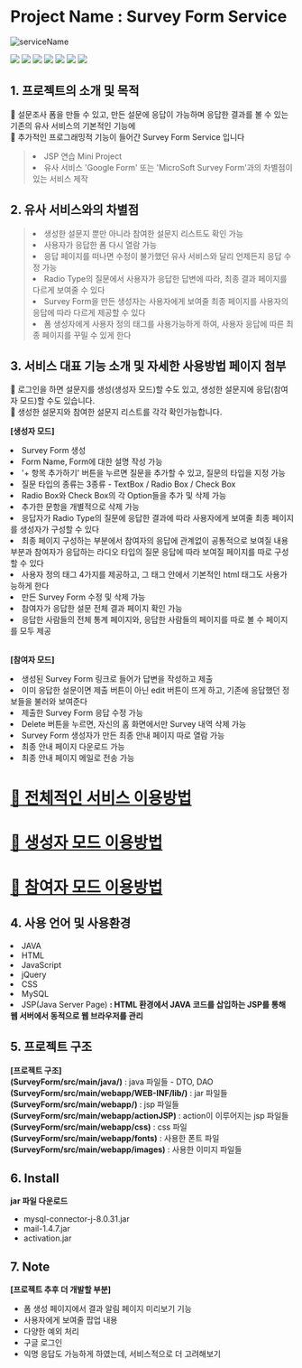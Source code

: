 # Project Name : Survey Form Service 

![serviceName](https://capsule-render.vercel.app/api?type=waving&color=auto&height=300&section=header&text=SurveyFormService&fontSize=90)

<img src="https://img.shields.io/badge/JAVA-1572B6?style=for-the-badge&logo=JAVA&logoColor=white"> <img src="https://img.shields.io/badge/HTML-E34F26?style=for-the-badge&logo=HTML5&logoColor=white"> <img src="https://img.shields.io/badge/JavaScript-F7DF1E?style=for-the-badge&logo=JavaScript&logoColor=white"> <img src="https://img.shields.io/badge/jQuery-0769AD?style=for-the-badge&logo=jQuery&logoColor=white"> <img src="https://img.shields.io/badge/CSS-1572B6?style=for-the-badge&logo=CSS&logoColor=white"> <img src="https://img.shields.io/badge/Chart.js-FF6384?style=for-the-badge&logo=Chart.js&logoColor=white"> <img src="https://img.shields.io/badge/MySQL-4479A1?style=for-the-badge&logo=MySQL&logoColor=white">

## 1. 프로젝트의 소개 및 목적
🌱 설문조사 폼을 만들 수 있고, 만든 설문에 응답이 가능하며 응답한 결과를 볼 수 있는 기존의 유사 서비스의 기본적인 기능에 <br>
🌱 추가적인 프로그래밍적 기능이 들어간 Survey Form Service 입니다
> <li>JSP 연습 Mini Project </li>
> <li>유사 서비스 'Google Form' 또는 'MicroSoft Survey Form'과의 차별점이 있는 서비스 제작</li>

## 2. 유사 서비스와의 차별점
> <li>생성한 설문지 뿐만 아니라 참여한 설문지 리스트도 확인 가능</li>
> <li>사용자가 응답한 폼 다시 열람 가능</li>
> <li>응답 페이지를 떠나면 수정이 불가했던 유사 서비스와 달리 언제든지 응답 수정 가능</li>
> <li>Radio Type의 질문에서 사용자가 응답한 답변에 따라, 최종 결과 페이지를 다르게 보여줄 수 있다 </li>
> <li>Survey Form을 만든 생성자는 사용자에게 보여줄 최종 페이지를 사용자의 응답에 따라 다르게 제공할 수 있다</li>
> <li>폼 생성자에게 사용자 정의 태그를 사용가능하게 하여, 사용자 응답에 따른 최종 페이지를 꾸밀 수 있게 한다</li>

## 3. 서비스 대표 기능 소개 및 자세한 사용방법 페이지 첨부 
🎈 로그인을 하면 설문지를 생성(생성자 모드)할 수도 있고, 생성한 설문지에 응답(참여자 모드)할 수도 있습니다. <br>
🎈 생성한 설문지와 참여한 설문지 리스트를 각각 확인가능합니다. <br>

<b>[생성자 모드]</b>
<li>Survey Form 생성</li>
<li>Form Name, Form에 대한 설명 작성 가능</li>
<li>'+ 항목 추가하기' 버튼을 누르면 질문을 추가할 수 있고, 질문의 타입을 지정 가능</li>
<li>질문 타입의 종류는 3종류 - TextBox / Radio Box / Check Box</li>
<li>Radio Box와 Check Box의 각 Option들을 추가 및 삭제 가능</li>
<li>추가한 문항을 개별적으로 삭제 가능</li>
<li>응답자가 Radio Type의 질문에 응답한 결과에 따라 사용자에게 보여줄 최종 페이지를 생성자가 구성할 수 있다</li>
<li>최종 페이지 구성하는 부분에서 참여자의 응답에 관계없이 공통적으로 보여질 내용 부분과 참여자가 응답하는 라디오 타입의 질문 응답에 따라 보여질 페이지를 따로 구성할 수 있다</li>
<li>사용자 정의 태그 4가지를 제공하고, 그 태그 안에서 기본적인 html 태그도 사용가능하게 한다</li>
<li>만든 Survey Form 수정 및 삭제 가능</li>
<li>참여자가 응답한 설문 전체 결과 페이지 확인 가능</li>
<li>응답한 사람들의 전체 통계 페이지와, 응답한 사람들의 페이지를 따로 볼 수 페이지를 모두 제공</li>

<br>

<b>[참여자 모드]</b>
<li>생성된 Survey Form 링크로 들어가 답변을 작성하고 제출</li>
<li>이미 응답한 설문이면 제출 버튼이 아닌 edit 버튼이 뜨게 하고, 기존에 응답했던 정보들을 불러와 보여준다</li>
<li>제출한 Survey Form 응답 수정 가능</li>
<li>Delete 버튼을 누르면, 자신의 홈 화면에서만 Survey 내역 삭제 가능</li>
<li>Survey Form 생성자가 만든 최종 안내 페이지 따로 열람 가능</li>
<li>최종 안내 페이지 다운로드 가능</li>
<li>최종 안내 페이지 메일로 전송 가능</li>

# [🔑 전체적인 서비스 이용방법]()
# [🧩 생성자 모드 이용방법]()
# [📝 참여자 모드 이용방법]()

## 4. 사용 언어 및 사용환경
<li>JAVA</li>
<li>HTML</li>
<li>JavaScript</li>
<li>jQuery</li>
<li>CSS</li>
<li>MySQL</li>
<li>JSP(Java Server Page)
<b> : HTML 환경에서 JAVA 코드를 삽입하는 JSP를 통해 웹 서버에서 동적으로 웹 브라우저를 관리</b> </li>

## 5. 프로젝트 구조
<b>[프로젝트 구조]</b> <br>
<b>(SurveyForm/src/main/java/)</b> : java 파일들 - DTO, DAO  <br>
<b>(SurveyForm/src/main/webapp/WEB-INF/lib/)</b> : jar 파일들 <br>
<b>(SurveyForm/src/main/webapp/)</b> : jsp 파일들  <br>
<b>(SurveyForm/src/main/webapp/actionJSP)</b> : action이 이루어지는 jsp 파일들  <br>
<b>(SurveyForm/src/main/webapp/css)</b> : css 파일  <br>
<b>(SurveyForm/src/main/webapp/fonts)</b> : 사용한 폰트 파일  <br>
<b>(SurveyForm/src/main/webapp/images)</b> : 사용한 이미지 파일들 <br> 

## 6. Install
<b>jar 파일 다운로드</b>
* mysql-connector-j-8.0.31.jar
* mail-1.4.7.jar
* activation.jar

## 7. Note
<b>[프로젝트 추후 더 개발할 부분]</b>
* 폼 생성 페이지에서 결과 알림 페이지 미리보기 기능
* 사용자에게 보여줄 팝업 내용
* 다양한 예외 처리
* 구글 로그인
* 익명 응답도 가능하게 하였는데, 서비스적으로 더 고려해보기
